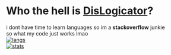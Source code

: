 # Who the hell is [DisLogicator](http://bit.ly/DisLogicator)?
i dont have time to learn languages so im a **stackoverflow** junkie</br>
so what my code just works lmao</br>
[![langs](https://github-readme-stats.vercel.app/api/top-langs/?username=DisLogicator&theme=blue-green&layout=compact)](http://bit.ly/DisLogicator)</br>
[![stats](https://github-readme-stats.vercel.app/api?username=DisLogicator&theme=blue-green)](http://bit.ly/DisLogicator)</br>
